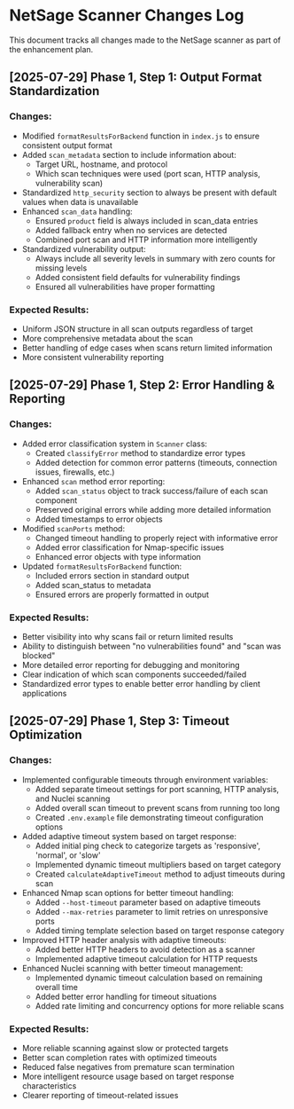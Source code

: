 # NetSage Scanner Changes Log

This document tracks all changes made to the NetSage scanner as part of the enhancement plan.

## [2025-07-29] Phase 1, Step 1: Output Format Standardization

### Changes:
- Modified `formatResultsForBackend` function in `index.js` to ensure consistent output format
- Added `scan_metadata` section to include information about:
  - Target URL, hostname, and protocol
  - Which scan techniques were used (port scan, HTTP analysis, vulnerability scan)
- Standardized `http_security` section to always be present with default values when data is unavailable
- Enhanced `scan_data` handling:
  - Ensured `product` field is always included in scan_data entries
  - Added fallback entry when no services are detected
  - Combined port scan and HTTP information more intelligently
- Standardized vulnerability output:
  - Always include all severity levels in summary with zero counts for missing levels
  - Added consistent field defaults for vulnerability findings
  - Ensured all vulnerabilities have proper formatting

### Expected Results:
- Uniform JSON structure in all scan outputs regardless of target
- More comprehensive metadata about the scan
- Better handling of edge cases when scans return limited information
- More consistent vulnerability reporting

## [2025-07-29] Phase 1, Step 2: Error Handling & Reporting

### Changes:
- Added error classification system in `Scanner` class:
  - Created `classifyError` method to standardize error types
  - Added detection for common error patterns (timeouts, connection issues, firewalls, etc.)
- Enhanced `scan` method error reporting:
  - Added `scan_status` object to track success/failure of each scan component
  - Preserved original errors while adding more detailed information
  - Added timestamps to error objects
- Modified `scanPorts` method:
  - Changed timeout handling to properly reject with informative error
  - Added error classification for Nmap-specific issues
  - Enhanced error objects with type information
- Updated `formatResultsForBackend` function:
  - Included errors section in standard output
  - Added scan_status to metadata
  - Ensured errors are properly formatted in output

### Expected Results:
- Better visibility into why scans fail or return limited results
- Ability to distinguish between "no vulnerabilities found" and "scan was blocked"
- More detailed error reporting for debugging and monitoring
- Clear indication of which scan components succeeded/failed
- Standardized error types to enable better error handling by client applications

## [2025-07-29] Phase 1, Step 3: Timeout Optimization

### Changes:
- Implemented configurable timeouts through environment variables:
  - Added separate timeout settings for port scanning, HTTP analysis, and Nuclei scanning
  - Added overall scan timeout to prevent scans from running too long
  - Created `.env.example` file demonstrating timeout configuration options
- Added adaptive timeout system based on target response:
  - Added initial ping check to categorize targets as 'responsive', 'normal', or 'slow'
  - Implemented dynamic timeout multipliers based on target category
  - Created `calculateAdaptiveTimeout` method to adjust timeouts during scan
- Enhanced Nmap scan options for better timeout handling:
  - Added `--host-timeout` parameter based on adaptive timeouts
  - Added `--max-retries` parameter to limit retries on unresponsive ports
  - Added timing template selection based on target response category
- Improved HTTP header analysis with adaptive timeouts:
  - Added better HTTP headers to avoid detection as a scanner
  - Implemented adaptive timeout calculation for HTTP requests
- Enhanced Nuclei scanning with better timeout management:
  - Implemented dynamic timeout calculation based on remaining overall time
  - Added better error handling for timeout situations
  - Added rate limiting and concurrency options for more reliable scans

### Expected Results:
- More reliable scanning against slow or protected targets
- Better scan completion rates with optimized timeouts
- Reduced false negatives from premature scan termination
- More intelligent resource usage based on target response characteristics
- Clearer reporting of timeout-related issues
